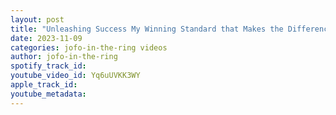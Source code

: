 ```yaml
---
layout: post
title: "Unleashing Success My Winning Standard that Makes the Difference | Jeremy Prophet"
date: 2023-11-09
categories: jofo-in-the-ring videos
author: jofo-in-the-ring
spotify_track_id: 
youtube_video_id: Yq6uUVKK3WY
apple_track_id: 
youtube_metadata: 
---
```

